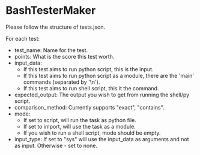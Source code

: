 # BashTesterMaker

Please follow the structure of tests.json.

For each test:
- test_name: Name for the test.
- points: What is the score this test worth.
- input_data:
  - If this test aims to run python script, this is the input.
  - If this test aims to run python script as a module, there are the 'main' commands (separated by '\n').
  - If this test aims to run shell script, this it the command.
- expected_output: The output you wish to get from running the shell/py script.
- comparison_method: Currently supports "exact", "contains".
- mode:
  - If set to script, will run the task as python file.
  - If set to import, will use the task as a module.
  - If you wish to run a shell script, mode should be empty.
- input_type: If set to "sys" will use the input_data as arguments and not as input. Otherwise - set to none.
